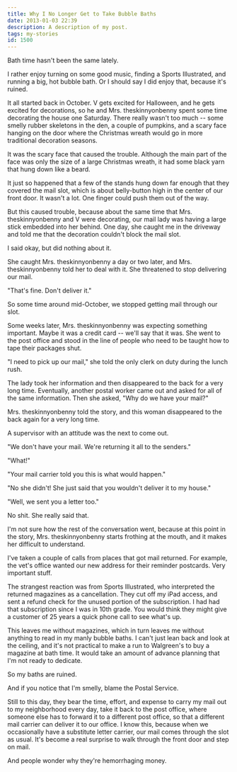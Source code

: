 ```yaml
---
title: Why I No Longer Get to Take Bubble Baths
date: 2013-01-03 22:39
description: A description of my post.
tags: my-stories
id: 1500
---
```

Bath time hasn't been the same lately.

I rather enjoy turning on some good music, finding a Sports Illustrated, and running a big, hot bubble bath.  Or I should say I did enjoy that, because it's ruined.

It all started back in October.  V gets excited for Halloween, and he gets excited for decorations, so he and Mrs. theskinnyonbenny spent some time decorating the house one Saturday.  There really wasn't too much -- some smelly rubber skeletons in the den, a couple of pumpkins, and a scary face hanging on the door where the Christmas wreath would go in more traditional decoration seasons.

It was the scary face that caused the trouble.  Although the main part of the face was only the size of a large Christmas wreath, it had some black yarn that hung down like a beard.

It just so happened that a few of the stands hung down far enough that they covered the mail slot, which is about belly-button high in the center of our front door.  It wasn't a lot.  One finger could push them out of the way.

But this caused trouble, because about the same time that Mrs. theskinnyonbenny and V were decorating, our mail lady was having a large stick embedded into her behind.  One day, she caught me in the driveway and told me that the decoration couldn't block the mail slot.  

I said okay, but did nothing about it.

She caught Mrs. theskinnyonbenny a day or two later, and Mrs. theskinnyonbenny told her to deal with it.  She threatened to stop delivering our mail.

"That's fine.  Don't deliver it."

So some time around mid-October, we stopped getting mail through our slot.

Some weeks later, Mrs. theskinnyonbenny was expecting something important.  Maybe it was a credit card -- we'll say that it was.  She went to the post office and stood in the line of people who need to be taught how to tape their packages shut.  

"I need to pick up our mail," she told the only clerk on duty during the lunch rush.

The lady took her information and then disappeared to the back for a very long time.  Eventually, another postal worker came out and asked for all of the same information.  Then she asked, "Why do we have your mail?"

Mrs. theskinnyonbenny told the story, and this woman disappeared to the back again for a very long time.

A supervisor with an attitude was the next to come out.

"We don't have your mail.  We're returning it all to the senders."

"What!"

"Your mail carrier told you this is what would happen."

"No she didn't!  She just said that you wouldn't deliver it to my house."

"Well, we sent you a letter too."

No shit.  She really said that.

I'm not sure how the rest of the conversation went, because at this point in the story, Mrs. theskinnyonbenny starts frothing at the mouth, and it makes her difficult to understand.

I've taken a couple of calls from places that got mail returned.  For example, the vet's office wanted our new address for their reminder postcards.  Very important stuff.

The strangest reaction was from Sports Illustrated, who interpreted the returned magazines as a cancellation.  They cut off my iPad access, and sent a refund check for the unused portion of the subscription.  I had had that subscription since I was in 10th grade.  You would think they might give a customer of 25 years a quick phone call to see what's up.

This leaves me without magazines, which in turn leaves me without anything to read in my manly bubble baths.  I can't just lean back and look at the ceiling, and it's not practical to make a run to Walgreen's to buy a magazine at bath time.  It would take an amount of advance planning that I'm not ready to dedicate.

So my baths are ruined.

And if you notice that I'm smelly, blame the Postal Service.

Still to this day, they bear the time, effort, and expense to carry my mail out to my neighborhood every day, take it back to the post office, where someone else has to forward it to a different post office, so that a different mail carrier can deliver it to our office.  I know this, because when we occasionally have a substitute letter carrier, our mail comes through the slot as usual.  It's become a real surprise to walk through the front door and step on mail.

And people wonder why they're hemorrhaging money.